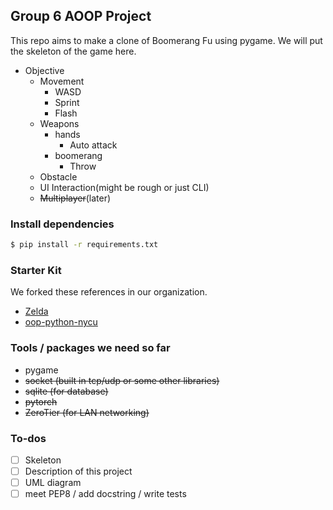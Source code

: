 ## Group 6 AOOP Project
This repo aims to make a clone of Boomerang Fu using pygame. We will put the skeleton of the game here.

- Objective
    - Movement    
        - WASD
        - Sprint
        - Flash
    - Weapons
        - hands
            - Auto attack      
        - boomerang     
            - Throw
    - Obstacle
    - UI Interaction(might be rough or just CLI)
    - ~~Multiplayer~~(later)

### Install dependencies
```sh
$ pip install -r requirements.txt
```

### Starter Kit 
We forked these references in our organization.  
- [Zelda](https://github.com/clear-code-projects/Zelda)  
- [oop-python-nycu](https://github.com/ARG-NCTU/oop-python-nycu)  

### Tools / packages we need so far
- pygame
- ~~socket (built in tcp/udp or some other libraries)~~
- ~~sqlite (for database)~~
- ~~pytorch~~
- ~~ZeroTier (for LAN networking)~~

### To-dos
- [ ] Skeleton
- [ ] Description of this project
- [ ] UML diagram
- [ ] meet PEP8 / add docstring / write tests
